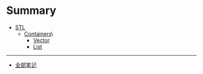 # Summary

- [STL](./STL.md)
  - [Containers](./STL/Containers.md)\
    - [Vector](./STL/Containers/Vector.md)
    - [List](./STL/Containers/List.md)

--------------------

- [全部笔记](./note.html)
